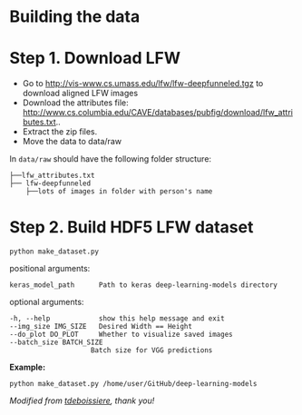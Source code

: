# Building the data

# Step 1. Download LFW

- Go to http://vis-www.cs.umass.edu/lfw/lfw-deepfunneled.tgz to download aligned LFW images
- Download the attributes file: http://www.cs.columbia.edu/CAVE/databases/pubfig/download/lfw_attributes.txt..
- Extract the zip files.
- Move the data to data/raw

In `data/raw` should have the following folder structure:

    ├──lfw_attributes.txt
    ├── lfw-deepfunneled
        ├──lots of images in folder with person's name


# Step 2. Build HDF5 LFW dataset

`python make_dataset.py`

positional arguments:

    keras_model_path      Path to keras deep-learning-models directory

optional arguments:

    -h, --help            show this help message and exit
    --img_size IMG_SIZE   Desired Width == Height
    --do_plot DO_PLOT     Whether to visualize saved images
    --batch_size BATCH_SIZE
                        Batch size for VGG predictions


**Example:**

`python make_dataset.py /home/user/GitHub/deep-learning-models`

_Modified from [tdeboissiere](https://github.com/tdeboissiere), thank you!_
